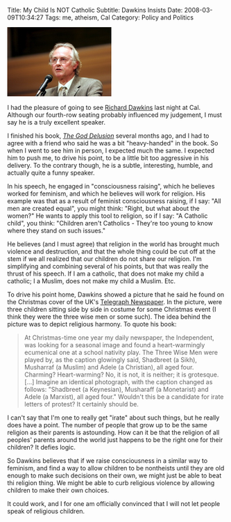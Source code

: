 Title: My Child Is NOT Catholic
Subtitle: Dawkins Insists
Date: 2008-03-09T10:34:27
Tags: me, atheism, Cal
Category: Policy and Politics

![Dawkins](/images/dawkins.jpg)

I had the pleasure of going to see [Richard Dawkins][2] last night at Cal. 
Although our fourth-row seating probably influenced my judgement, 
I must say he is a truly excellent speaker. 

I finished his book, [*The God Delusion*][3] several months ago, 
and I had to agree with a friend who said he was a bit "heavy-handed" in 
the book. So when I went to see him in person, I expected much the same. I 
expected him to push me, to drive his point, to be a little bit too 
aggressive in his delivery. To the contrary though, he is a subtle, 
interesting, humble, and actually quite a funny speaker. 

In his speech, he engaged in "consciousness raising", 
which he believes worked for feminism, and which he believes will work for 
religion. His example was that as a result of feminist consciousness 
raising, if I say: "All men are created equal", you might think: "Right, 
but what about the women?" He wants to apply this tool to religion, 
so if I say: "A Catholic child", you think: "Children aren't Catholics - 
They're too young to know where they stand on such issues." 

He believes (and I must agree) that religion in the world has brought much 
violence and destruction, and that the whole thing could be cut off at the 
stem if we all realized that our children do not share our religion. I'm 
simplifying and combining several of his points, but that was really the 
thrust of his speech. If I am a catholic, that does not make my child a 
catholic; I a Muslim, does not make my child a Muslim. Etc.

To drive his point home, Dawkins showed a picture that he said he found on 
the Christmas cover of the UK's [Telegraph Newspaper][1]. In the picture, 
were three children sitting side by side in costume for some Christmas event
(I think they were the three wise men or some such). The idea behind the 
picture was to depict religious harmony. To quote his book:
 
>At Christmas-time one year my daily newspaper, the Independent, 
was looking for a seasonal image and found a heart-warmingly ecumenical one
at a school nativity play. The Three Wise Men were played by, 
as the caption glowingly said, Shadbreet (a Sikh), 
Musharraf (a Muslim) and Adele (a Christian), all aged four. Charming? 
Heart-warming? No, it is not, it is neither; it is grotesque. [...] Imagine 
an identical photograph, with the caption changed as follows: "Shadbreet (a 
Keynesian), Musharaff (a Monetarist) and Adele (a Marxist), 
all aged four." Wouldn't this be a candidate for irate letters of protest? 
It certainly should be.
 
I can't say that I'm one to really get "irate" about such things, 
but he really does have a point. The number of people that grow up to be the
same religion as their parents is astounding. How can it be that the 
religion of all peoples' parents around the world just happens to be the 
right one for their children? It defies logic.

So Dawkins believes that if we raise consciousness in a similar way to 
feminism, and find a way to allow children to be nontheists until they are 
old enough to make such decisions on their own, we might just be able to 
beat thi  religion thing. We might be able to curb religious violence by 
allowing children to make their own choices. 

It could work, and I for one am officially convinced that I will not let 
people speak of religious children. 

[1]: http://www.telegraph.co.uk/
[2]: http://en.wikipedia.org/wiki/Richard_Dawkins
[3]: http://en.wikipedia.org/wiki/The_God_Delusion
